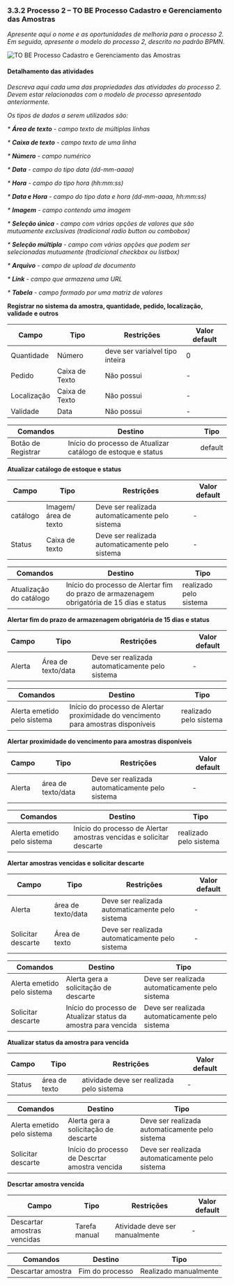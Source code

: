 ### 3.3.2 Processo 2 – TO BE Processo Cadastro e Gerenciamento das Amostras
 
_Apresente aqui o nome e as oportunidades de melhoria para o processo 2. 
Em seguida, apresente o modelo do processo 2, descrito no padrão BPMN._

![TO BE Processo Cadastro e Gerenciamento das Amostras](../images/process.png "Modelo BPMN do Processo 2.")


#### Detalhamento das atividades

_Descreva aqui cada uma das propriedades das atividades do processo 2. 
Devem estar relacionadas com o modelo de processo apresentado anteriormente._

_Os tipos de dados a serem utilizados são:_

_* **Área de texto** - campo texto de múltiplas linhas_

_* **Caixa de texto** - campo texto de uma linha_

_* **Número** - campo numérico_

_* **Data** - campo do tipo data (dd-mm-aaaa)_

_* **Hora** - campo do tipo hora (hh:mm:ss)_

_* **Data e Hora** - campo do tipo data e hora (dd-mm-aaaa, hh:mm:ss)_

_* **Imagem** - campo contendo uma imagem_

_* **Seleção única** - campo com várias opções de valores que são mutuamente exclusivas (tradicional radio button ou combobox)_

_* **Seleção múltipla** - campo com várias opções que podem ser selecionadas mutuamente (tradicional checkbox ou listbox)_

_* **Arquivo** - campo de upload de documento_

_* **Link** - campo que armazena uma URL_

_* **Tabela** - campo formado por uma matriz de valores_

**Registrar no sistema da amostra, quantidade, pedido, localização, validade e outros**

| **Campo**       | **Tipo**         | **Restrições** | **Valor default** |
| ---             | ---              | ---            | ---               |
| Quantidade     | Número  | deve ser varialvel tipo inteira |           0     |
| Pedido           | Caixa de Texto   | Não possui |      -     |
| Localização          | Caixa de Texto   |Não possui |    -       |
| Validade        | Data  | Não possui |     -      |

| **Comandos**         |  **Destino**                   | **Tipo** |
| ---                  | ---                            | ---               |
| Botão de Registrar              | Início do processo de Atualizar catálogo de estoque e status    | default           |


**Atualizar catálogo de estoque e status**

| **Campo**       | **Tipo**         | **Restrições** | **Valor default** |
| ---             | ---              | ---            | ---               |
| catálogo | Imagem/área de texto  |      Deve ser realizada automaticamente pelo sistema     |          -         |
|  Status            |   Caixa de texto          |      Deve ser realizada automaticamente pelo sistema         |        -           |

| **Comandos**         |  **Destino**                   | **Tipo**          |
| ---                  | ---                            | ---               |
| Atualização do catálogo |Início do processo de Alertar fim do prazo de armazenagem obrigatória de 15 dias e status  | realizado pelo sistema |



**Alertar fim do prazo de armazenagem obrigatória de 15 dias e status**

| **Campo**       | **Tipo**         | **Restrições** | **Valor default** |
| ---             | ---              | ---            | ---               |
| Alerta | Área de texto/data  | Deve ser realizada automaticamente pelo sistema|   -     |


| **Comandos**         |  **Destino**                   | **Tipo**          |
| ---                  | ---                            | ---               |
| Alerta emetido pelo sistema |Início do processo de Alertar proximidade do vencimento para amostras disponíveis | realizado pelo sistema  |


**Alertar proximidade do vencimento para amostras disponíveis**

| **Campo**       | **Tipo**         | **Restrições** | **Valor default** |
| ---             | ---              | ---            | ---               |
| Alerta | área de texto/data  | Deve ser realizada automaticamente pelo sistema|         -          |


| **Comandos**         |  **Destino**                   | **Tipo**          |
| ---                  | ---                            | ---               |
| Alerta emetido pelo sistema | Início do processo de Alertar amostras vencidas e solicitar descarte | realizado pelo sistema   |

**Alertar amostras vencidas e solicitar descarte**

| **Campo**       | **Tipo**         | **Restrições** | **Valor default** |
| ---             | ---              | ---            | ---               |
| Alerta | área de texto/data  | Deve ser realizada automaticamente pelo sistema|          -         |
|  Solicitar descarte               |     Área de texto             |      Deve ser realizada automaticamente pelo sistema          |           -        |

| **Comandos**         |  **Destino**                   | **Tipo**          |
| ---                  | ---                            | ---               |
| Alerta emetido pelo sistema | Alerta gera a solicitação de descarte |  Deve ser realizada automaticamente pelo sistema   |
|      Solicitar descarte                 |         Início do processo de Atualizar status da amostra para vencida              |      Deve ser realizada automaticamente pelo sistema               |

**Atualizar status da amostra para vencida**

| **Campo**       | **Tipo**         | **Restrições** | **Valor default** |
| ---             | ---              | ---            | ---               |
| Status | área de texto  |atividade deve ser realizada pelo sistema|          -         |


| **Comandos**         |  **Destino**                   | **Tipo**          |
| ---                  | ---                            | ---               |
| Alerta emetido pelo sistema | Alerta gera a solicitação de descarte |  Deve ser realizada automaticamente pelo sistema   |
|      Solicitar descarte                 |           Início do processo de Descrtar amostra vencida                 |      Deve ser realizada automaticamente pelo sistema               |

**Descrtar amostra vencida**

| **Campo**       | **Tipo**         | **Restrições** | **Valor default** |
| ---             | ---              | ---            | ---               |
| Descartar amostras vencidas| Tarefa manual  |Atividade deve ser manualmente|        -           |


| **Comandos**         |  **Destino**                   | **Tipo**          |
| ---                  | ---                            | ---               |
| Descartar amostra | Fim do processo| Realizado manualmente  |



